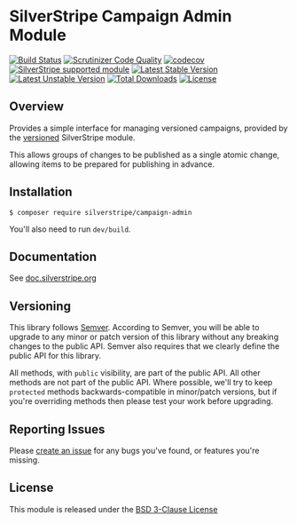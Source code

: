 # SilverStripe Campaign Admin Module

[![Build Status](https://api.travis-ci.com/silverstripe/silverstripe-campaign-admin.svg?branch=1)](https://travis-ci.com/silverstripe/silverstripe-campaign-admin)
[![Scrutinizer Code Quality](https://scrutinizer-ci.com/g/silverstripe/silverstripe-campaign-admin/badges/quality-score.png?b=1)](https://scrutinizer-ci.com/g/silverstripe/silverstripe-campaign-admin/?branch=1)
[![codecov](https://codecov.io/gh/silverstripe/comment-notifications/branch/master/graph/badge.svg)](https://codecov.io/gh/silverstripe/comment-notifications)
[![SilverStripe supported module](https://img.shields.io/badge/silverstripe-supported-0071C4.svg)](https://www.silverstripe.org/software/addons/silverstripe-commercially-supported-module-list/)
[![Latest Stable Version](https://poser.pugx.org/silverstripe/campaign-admin/version.svg)](http://www.silverstripe.org/stable-download/)
[![Latest Unstable Version](https://poser.pugx.org/silverstripe/campaign-admin/v/unstable.svg)](https://packagist.org/packages/silverstripe/campaign-admin)
[![Total Downloads](https://poser.pugx.org/silverstripe/campaign-admin/downloads.svg)](https://packagist.org/packages/silverstripe/campaign-admin)
[![License](https://poser.pugx.org/silverstripe/campaign-admin/license.svg)](https://github.com/silverstripe/silverstripe-campaign-admin#license)

## Overview

Provides a simple interface for managing versioned campaigns, provided by the 
[versioned](https://github.com/silverstripe/silverstripe-versioned) SilverStripe module.

This allows groups of changes to be published as a single atomic change, allowing items to be
prepared for publishing in advance.

## Installation

```
$ composer require silverstripe/campaign-admin
```

You'll also need to run `dev/build`.

## Documentation

See [doc.silverstripe.org](http://doc.silverstripe.org)

## Versioning

This library follows [Semver](http://semver.org). According to Semver,
you will be able to upgrade to any minor or patch version of this library
without any breaking changes to the public API. Semver also requires that
we clearly define the public API for this library.

All methods, with `public` visibility, are part of the public API. All
other methods are not part of the public API. Where possible, we'll try
to keep `protected` methods backwards-compatible in minor/patch versions,
but if you're overriding methods then please test your work before upgrading.

## Reporting Issues

Please [create an issue](http://github.com/silverstripe/silverstripe-campaign-admin/issues)
for any bugs you've found, or features you're missing.

## License

This module is released under the [BSD 3-Clause License](LICENSE)
